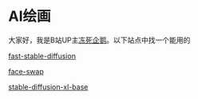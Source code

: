# AI绘画

大家好，我是B站UP主[冻死企鹅](https://space.bilibili.com/23375741)。以下站点中找一个能用的

[fast-stable-diffusion](https://prodia-fast-stable-diffusion.hf.space)

[face-swap](https://tonyassi-face-swap.hf.space/)

[stable-diffusion-xl-base](https://dongsiqie-stable-diffusion-xl-base.hf.space/)
